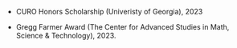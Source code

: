 

  


- CURO Honors Scholarship (Univeristy of Georgia), 2023

- Gregg Farmer Award (The Center for Advanced Studies in Math, Science & Technology), 2023.